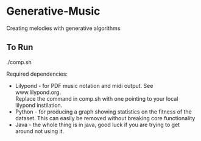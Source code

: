 # Generative-Music
Creating melodies with generative algorithms

## To Run
./comp.sh

Required dependencies:
<ul>
<li> Lilypond - for PDF music notation and midi output. See www.lilypond.org. <br> Replace the command in comp.sh with one pointing to your local lilypond instilation.</li>
<li> Python - for producing a graph showing statistics on the fitness of the dataset. This can easily be removed without breaking core functionality</li>
<li> Java - the whole thing is in java, good luck if you are trying to get around not using it.</li>

</ul>
